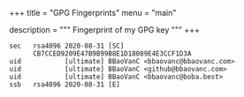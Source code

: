 +++
title = "GPG Fingerprints"
menu = "main"

description = """
Fingerprint of my GPG key
"""
+++

```
sec   rsa4096 2020-08-31 [SC]
      CB7CCED9209E47B9B99B8E1D18089E4E3CCF1D3A
uid           [ultimate] BBaoVanC <bbaovanc@bbaovanc.com>
uid           [ultimate] BBaoVanC <github@bbaovanc.com>
uid           [ultimate] BBaoVanC <bbaovanc@boba.best>
ssb   rsa4096 2020-08-31 [E]
```
